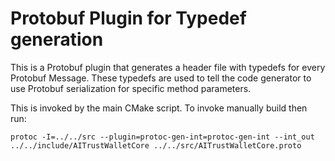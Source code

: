 # Protobuf Plugin for Typedef generation

This is a Protobuf plugin that generates a header file with typedefs for every Protobuf Message. These typedefs are used to tell the code generator to use Protobuf serialization for specific method parameters.

This is invoked by the main CMake script. To invoke manually build then run:

`protoc -I=../../src --plugin=protoc-gen-int=protoc-gen-int --int_out ../../include/AITrustWalletCore ../../src/AITrustWalletCore.proto`
